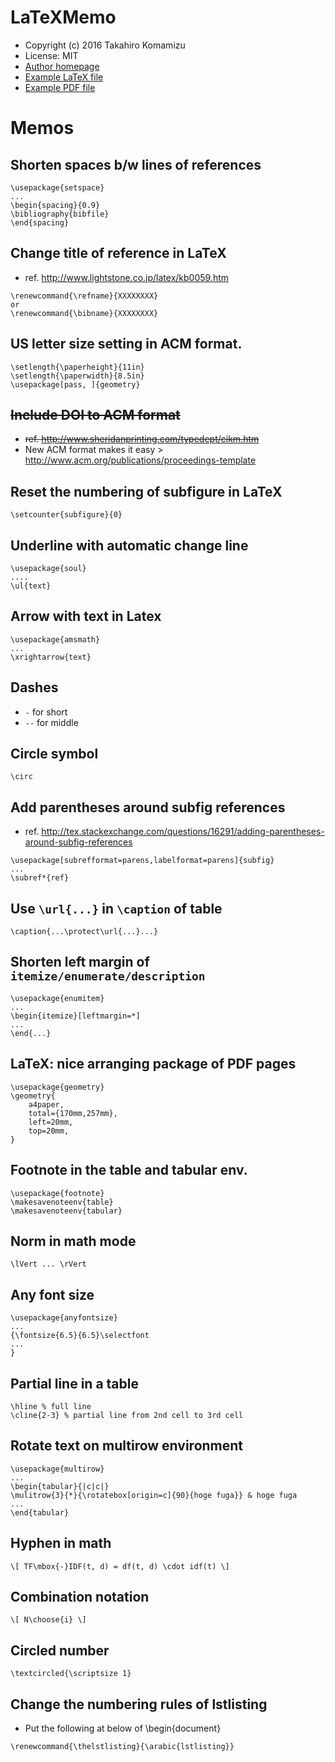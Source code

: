 # LaTeXMemo

* Copyright (c) 2016 Takahiro Komamizu
* License: MIT
* [Author homepage](http://taka-coma.pro/)
* [Example LaTeX file](./trials/test.tex)
* [Example PDF file](./trials/test.pdf)

# Memos

## Shorten spaces b/w lines of references
```
\usepackage{setspace}
...
\begin{spacing}{0.9}
\bibliography{bibfile}
\end{spacing}
```

## Change title of reference in LaTeX
- ref. http://www.lightstone.co.jp/latex/kb0059.htm
```
\renewcommand{\refname}{XXXXXXXX}
or
\renewcommand{\bibname}{XXXXXXXX}
```

## US letter size setting in ACM format.
```
\setlength{\paperheight}{11in}
\setlength{\paperwidth}{8.5in}
\usepackage[pass, ]{geometry}
```

## ~~Include DOI to ACM format~~ 
- ~~ref. http://www.sheridanprinting.com/typedept/cikm.htm~~
- New ACM format makes it easy > http://www.acm.org/publications/proceedings-template

## Reset the numbering of subfigure in LaTeX
```
\setcounter{subfigure}{0}
```

## Underline with automatic change line
```
\usepackage{soul} 
....
\ul{text}
```

## Arrow with text in Latex
```
\usepackage{amsmath}
...
\xrightarrow{text}
```

## Dashes
* `-` for short
* `--` for middle


## Circle symbol
```
\circ
```

## Add parentheses around subfig references
- ref. http://tex.stackexchange.com/questions/16291/adding-parentheses-around-subfig-references
```
\usepackage[subrefformat=parens,labelformat=parens]{subfig}
...
\subref*{ref}
```

## Use `\url{...}` in `\caption` of table
```
\caption{...\protect\url{...}...}
```

## Shorten left margin of `itemize/enumerate/description`
```
\usepackage{enumitem}
...
\begin{itemize}[leftmargin=*]
...
\end{...}
```

## LaTeX: nice arranging package of PDF pages
```
\usepackage{geometry}
\geometry{
    a4paper,
    total={170mm,257mm},
    left=20mm,
    top=20mm,
}
```

## Footnote in the table and tabular env. 
```
\usepackage{footnote}
\makesavenoteenv{table}
\makesavenoteenv{tabular}
```

## Norm in math mode
```
\lVert ... \rVert
```

## Any font size
```
\usepackage{anyfontsize}
...
{\fontsize{6.5}{6.5}\selectfont
...
}
```

## Partial line in a table
```
\hline % full line
\cline{2-3} % partial line from 2nd cell to 3rd cell
```

## Rotate text on multirow environment
```
\usepackage{multirow}
...
\begin{tabular}{|c|c|}
\mulitrow{3}{*}{\rotatebox[origin=c]{90}{hoge fuga}} & hoge fuga
...
\end{tabular}
```


## Hyphen in math
```
\[ TF\mbox{-}IDF(t, d) = df(t, d) \cdot idf(t) \]
```


## Combination notation
```
\[ N\choose{i} \]
```


## Circled number
```
\textcircled{\scriptsize 1}
```

## Change the numbering rules of lstlisting
- Put the following at below of \begin{document}
```
\renewcommand{\thelstlisting}{\arabic{lstlisting}}
```

